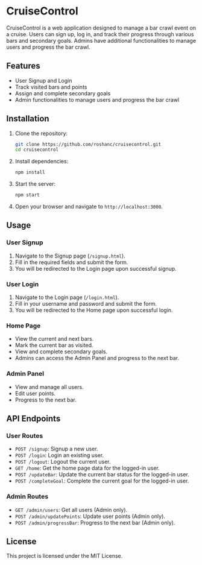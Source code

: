 # CruiseControl

CruiseControl is a web application designed to manage a bar crawl event on a cruise. Users can sign up, log in, and track their progress through various bars and secondary goals. Admins have additional functionalities to manage users and progress the bar crawl.

## Features

- User Signup and Login
- Track visited bars and points
- Assign and complete secondary goals
- Admin functionalities to manage users and progress the bar crawl

## Installation

1. Clone the repository:
    ```sh
    git clone https://github.com/roshanc/cruisecontrol.git
    cd cruisecontrol
    ```

2. Install dependencies:
    ```sh
    npm install
    ```

3. Start the server:
    ```sh
    npm start
    ```

4. Open your browser and navigate to `http://localhost:3000`.

## Usage

### User Signup

1. Navigate to the Signup page (`/signup.html`).
2. Fill in the required fields and submit the form.
3. You will be redirected to the Login page upon successful signup.

### User Login

1. Navigate to the Login page (`/login.html`).
2. Fill in your username and password and submit the form.
3. You will be redirected to the Home page upon successful login.

### Home Page

- View the current and next bars.
- Mark the current bar as visited.
- View and complete secondary goals.
- Admins can access the Admin Panel and progress to the next bar.

### Admin Panel

- View and manage all users.
- Edit user points.
- Progress to the next bar.

## API Endpoints

### User Routes

- `POST /signup`: Signup a new user.
- `POST /login`: Login an existing user.
- `POST /logout`: Logout the current user.
- `GET /home`: Get the home page data for the logged-in user.
- `POST /updateBar`: Update the current bar status for the logged-in user.
- `POST /completeGoal`: Complete the current goal for the logged-in user.

### Admin Routes

- `GET /admin/users`: Get all users (Admin only).
- `POST /admin/updatePoints`: Update user points (Admin only).
- `POST /admin/progressBar`: Progress to the next bar (Admin only).

## License

This project is licensed under the MIT License.
